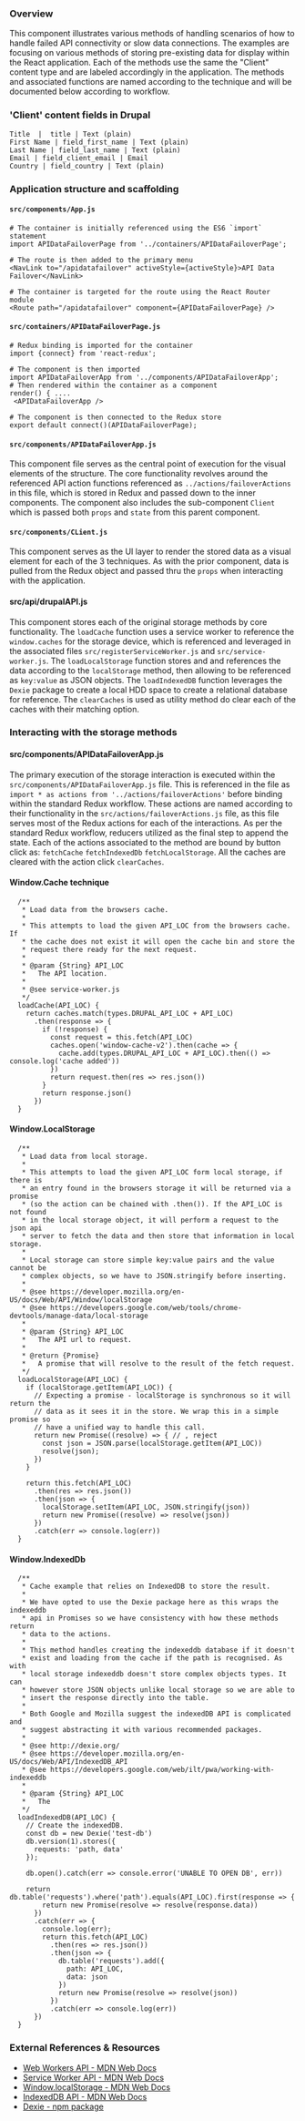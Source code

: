 ### Overview

This component illustrates various methods of handling scenarios of how to handle failed API connectivity or slow data connections. The examples are focusing on various methods of storing pre-existing data for display within the React application. Each of the methods use the same the "Client" content type and are labeled accordingly in the application. The methods and associated functions are named according to the technique and will be documented below according to workflow. 


### 'Client' content fields in Drupal

```
Title  |  title | Text (plain)
First Name | field_first_name | Text (plain)
Last Name | field_last_name | Text (plain)
Email | field_client_email | Email
Country | field_country | Text (plain)
```

### Application structure and scaffolding


#### `src/components/App.js`

```
# The container is initially referenced using the ES6 `import` statement
import APIDataFailoverPage from '../containers/APIDataFailoverPage';
```

```
# The route is then added to the primary menu
<NavLink to="/apidatafailover" activeStyle={activeStyle}>API Data Failover</NavLink>
```

```
# The container is targeted for the route using the React Router module
<Route path="/apidatafailover" component={APIDataFailoverPage} />
```

#### `src/containers/APIDataFailoverPage.js`

```
# Redux binding is imported for the container
import {connect} from 'react-redux';
```

```
# The component is then imported 
import APIDataFailoverApp from '../components/APIDataFailoverApp';
# Then rendered within the container as a component 
render() { ....
 <APIDataFailoverApp /> 
```

```
# The component is then connected to the Redux store
export default connect()(APIDataFailoverPage); 
```


#### `src/components/APIDataFailoverApp.js`

This component file serves as the central point of execution for the visual elements of the structure. The core functionality revolves around the referenced API action functions referenced as `../actions/failoverActions` in this file, which is stored in Redux and passed down to the inner components. The component also includes the sub-component `Client` which is passed both `props` and `state` from this parent component.

#### `src/components/CLient.js`

This component serves as the UI layer to render the stored data as a visual element for each of the 3 techniques. As with the prior component, data is pulled from the Redux object and passed thru the `props` when interacting with the application. 

#### src/api/drupalAPI.js

This component stores each of the original storage methods by core functionality. The `loadCache` function uses a service worker to reference the `window.caches` for the storage device, which is referenced and leveraged in the associated files `src/registerServiceWorker.js` and `src/service-worker.js`. The `loadLocalStorage` function stores and and references the data according to the `localStorage` method, then allowing to be referenced as `key:value` as JSON objects. The `loadIndexedDB` function leverages the `Dexie` package to create a local HDD space to create a relational database for reference. The `clearCaches` is used as utility method do clear each of the caches with their matching option. 


### Interacting with the storage methods

#### src/components/APIDataFailoverApp.js

The primary execution of the storage interaction is executed within the `src/components/APIDataFailoverApp.js` file. This is referenced in the file as `import * as actions from '../actions/failoverActions'` before binding within the standard Redux workflow. These actions are named according to their functionality in the `src/actions/failoverActions.js` file, as this file serves most of the Redux actions for each of the interactions. As per the standard Redux workflow, reducers utilized as the final step to append the state. Each of the actions associated to the method are bound by button click as: `fetchCache` `fetchIndexedDb` `fetchLocalStorage`. All the caches are cleared with the action click `clearCaches`.   
  
  
#### Window.Cache technique

```
  /**
   * Load data from the browsers cache.
   *
   * This attempts to load the given API_LOC from the browsers cache. If
   * the cache does not exist it will open the cache bin and store the
   * request there ready for the next request.
   *
   * @param {String} API_LOC
   *   The API location.
   *
   * @see service-worker.js
   */
  loadCache(API_LOC) {
    return caches.match(types.DRUPAL_API_LOC + API_LOC)
      .then(response => {
        if (!response) {
          const request = this.fetch(API_LOC)
          caches.open('window-cache-v2').then(cache => {
            cache.add(types.DRUPAL_API_LOC + API_LOC).then(() => console.log('cache added'))
          })
          return request.then(res => res.json())
        }
        return response.json()
      })
  }
```



#### Window.LocalStorage

```
  /**
   * Load data from local storage.
   *
   * This attempts to load the given API_LOC form local storage, if there is
   * an entry found in the browsers storage it will be returned via a promise
   * (so the action can be chained with .then()). If the API_LOC is not found
   * in the local storage object, it will perform a request to the json api
   * server to fetch the data and then store that information in local storage.
   *
   * Local storage can store simple key:value pairs and the value cannot be
   * complex objects, so we have to JSON.stringify before inserting.
   *
   * @see https://developer.mozilla.org/en-US/docs/Web/API/Window/localStorage
   * @see https://developers.google.com/web/tools/chrome-devtools/manage-data/local-storage
   *
   * @param {String} API_LOC
   *   The API url to request.
   *
   * @return {Promise}
   *   A promise that will resolve to the result of the fetch request.
   */
  loadLocalStorage(API_LOC) {
    if (localStorage.getItem(API_LOC)) {
      // Expecting a promise - localStorage is synchronous so it will return the
      // data as it sees it in the store. We wrap this in a simple promise so
      // have a unified way to handle this call.
      return new Promise((resolve) => { // , reject
        const json = JSON.parse(localStorage.getItem(API_LOC))
        resolve(json);
      })
    }

    return this.fetch(API_LOC)
      .then(res => res.json())
      .then(json => {
        localStorage.setItem(API_LOC, JSON.stringify(json))
        return new Promise((resolve) => resolve(json))
      })
      .catch(err => console.log(err))
  }
```


#### Window.IndexedDb

```
  /**
   * Cache example that relies on IndexedDB to store the result.
   *
   * We have opted to use the Dexie package here as this wraps the indexeddb
   * api in Promises so we have consistency with how these methods return
   * data to the actions.
   *
   * This method handles creating the indexeddb database if it doesn't
   * exist and loading from the cache if the path is recognised. As with
   * local storage indexeddb doesn't store complex objects types. It can
   * however store JSON objects unlike local storage so we are able to
   * insert the response directly into the table.
   *
   * Both Google and Mozilla suggest the indexedDB API is complicated and
   * suggest abstracting it with various recommended packages.
   *
   * @see http://dexie.org/
   * @see https://developer.mozilla.org/en-US/docs/Web/API/IndexedDB_API
   * @see https://developers.google.com/web/ilt/pwa/working-with-indexeddb
   *
   * @param {String} API_LOC
   *   The
   */
  loadIndexedDB(API_LOC) {
    // Create the indexedDB.
    const db = new Dexie('test-db')
    db.version(1).stores({
      requests: 'path, data'
    });

    db.open().catch(err => console.error('UNABLE TO OPEN DB', err))

    return db.table('requests').where('path').equals(API_LOC).first(response => {
        return new Promise(resolve => resolve(response.data))
      })
      .catch(err => {
        console.log(err);
        return this.fetch(API_LOC)
          .then(res => res.json())
          .then(json => {
            db.table('requests').add({
              path: API_LOC,
              data: json
            })
            return new Promise(resolve => resolve(json))
          })
          .catch(err => console.log(err))
      })
  }
```


### External References & Resources 

- [Web Workers API -  MDN Web Docs](https://developer.mozilla.org/en-US/docs/Web/API/Web_Workers_API)
- [Service Worker API -  MDN Web Docs](https://developer.mozilla.org/en-US/docs/Web/API/Service_Worker_API)
- [Window.localStorage - MDN Web Docs](https://developer.mozilla.org/en-US/docs/Web/API/Window/localStorage)
- [IndexedDB API - MDN Web Docs](https://developer.mozilla.org/en-US/docs/Web/API/IndexedDB_API)
- [Dexie - npm package](https://www.npmjs.com/package/dexie)











